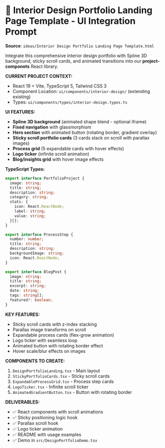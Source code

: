 # 🎯 Interior Design Portfolio Landing Page Template - UI Integration Prompt

**Source**: `ideas/Interior Design Portfolio Landing Page Template.html`

Integrate this comprehensive interior design portfolio with Spline 3D background, sticky scroll cards, and animated transitions into our **project-componets** React library.

**CURRENT PROJECT CONTEXT:**
- React 19 + Vite, TypeScript 5, Tailwind CSS 3
- Component Location: `ui/components/interior-design/` (extending existing)
- Types: `ui/components/types/interior-design.types.ts`

**UI FEATURES:**
- **Spline 3D background** (animated shape blend - optional iframe)
- **Fixed navigation** with glassmorphism
- **Hero section** with animated button (rotating border, gradient overlay)
- **Sticky scroll portfolio cards** (3 cards stack on scroll with parallax images)
- **Process grid** (5 expandable cards with hover effects)
- **Logo ticker** (infinite scroll animation)
- **Blog/insights grid** with hover image effects

**TypeScript Types:**
```typescript
export interface PortfolioProject {
  image: string;
  title: string;
  description: string;
  category: string;
  stats: {
    icon: React.ReactNode;
    label: string;
    value: string;
  }[];
}

export interface ProcessStep {
  number: number;
  title: string;
  description: string;
  backgroundImage: string;
  icon: React.ReactNode;
}

export interface BlogPost {
  image: string;
  title: string;
  excerpt: string;
  date: string;
  tags: string[];
  featured?: boolean;
}
```

**KEY FEATURES:**
- Sticky scroll cards with z-index stacking
- Parallax image transforms on scroll
- Expandable process cards (flex-grow animation)
- Logo ticker with seamless loop
- Animated button with rotating border effect
- Hover scale/blur effects on images

**COMPONENTS TO CREATE:**
1. `DesignPortfolioLanding.tsx` - Main layout
2. `StickyPortfolioCards.tsx` - Sticky scroll cards
3. `ExpandableProcessGrid.tsx` - Process step cards
4. `LogoTicker.tsx` - Infinite scroll ticker
5. `AnimatedGradientButton.tsx` - Button with rotating border

**DELIVERABLES:**
- ✅ React components with scroll animations
- ✅ Sticky positioning logic hook
- ✅ Parallax scroll hook
- ✅ Logo ticker animation
- ✅ README with usage examples
- ✅ Demo in `src/DesignPortfolioDemo.tsx`
